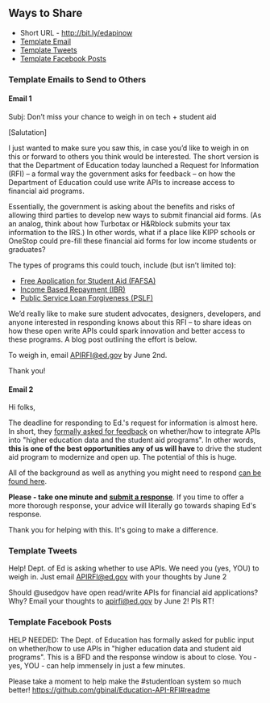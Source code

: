 
## Ways to Share 

* Short URL - http://bit.ly/edapinow
* [Template Email](https://github.com/gbinal/Education-API-RFI/blob/master/sharing.md#template-email-to-send-to-others)
* [Template Tweets](https://github.com/gbinal/Education-API-RFI/blob/master/sharing.md#template-tweets)
* [Template Facebook Posts](https://github.com/gbinal/Education-API-RFI/blob/master/sharing.md#template-facebook-posts)


### Template Emails to Send to Others

#### Email 1

Subj: Don’t miss your chance to weigh in on tech + student aid

[Salutation]
 
I just wanted to make sure you saw this, in case you’d like to weigh in on this or forward to others you think would be interested. The short version is that the Department of Education today launched a Request for Information (RFI) – a formal way the government asks for feedback – on how the Department of Education could use write APIs to increase access to financial aid programs.  
 
Essentially, the government is asking about the benefits and risks of allowing third parties to develop new ways to submit financial aid forms.  (As an analog, think about how Turbotax or H&Rblock submits your tax information to the IRS.) In other words, what if a place like KIPP schools or OneStop could pre-fill these financial aid forms for low income students or graduates?
 
The types of programs this could touch, include (but isn’t limited to):
 
* [Free Application for Student Aid (FAFSA)](https://fafsa.ed.gov/)
* [Income Based Repayment (IBR)](http://www.consumerfinance.gov/askcfpb/633/what-income-based-repayment-ibr.html)
* [Public Service Loan Forgiveness (PSLF)](http://www.consumerfinance.gov/askcfpb/1563/i-want-certify-i-work-qualified-employer-order-qualify-public-service-loan-forgiveness-what-do-i-do.html)
  

We’d really like to make sure student advocates, designers, developers, and anyone interested in responding knows about this RFI – to share ideas on how these open write APIs could spark innovation and better access to these programs. A blog post outlining the effort is below.
 
To weigh in, email APIRFI@ed.gov by June 2nd.
 
Thank you!

#### Email 2

Hi folks,  

The deadline for responding to Ed.'s request for information is almost here.  In short, they [formally asked for feedback](http://www.ed.gov/blog/2014/04/how-can-the-department-of-education-increase-innovation-transparency-and-access-to-data/) on whether/how to integrate APIs into "higher education data and the student aid programs".  In other words, **this is one of the best opportunities any of us will have** to drive the student aid program to modernize and open up.  The potential of this is huge. 

All of the background as well as anything you might need to respond [can be found here](https://github.com/gbinal/Education-API-RFI#readme).  

**Please - take one minute and [submit a response](https://github.com/gbinal/Education-API-RFI/blob/master/response_material.md)**.  If you time to offer a more thorough response, your advice will literally go towards shaping Ed's response.  

Thank you for helping with this.  It's going to make a difference.  


### Template Tweets

Help! Dept. of Ed is asking whether to use APIs. We need you (yes, YOU) to weigh in. Just email APIRFI@ed.gov with your thoughts by June 2

Should @usedgov have open read/write APIs for financial aid applications? Why? Email your thoughts to apirfi@ed.gov by June 2! Pls RT!


### Template Facebook Posts

HELP NEEDED: The Dept. of Education has formally asked for public input on whether/how to use APIs in "higher education data and student aid programs".   This is a BFD and the response window is about to close.  You - yes, YOU - can help immensely in just a few minutes.  

Please take a moment to help make the #studentloan system so much better!  https://github.com/gbinal/Education-API-RFI#readme

